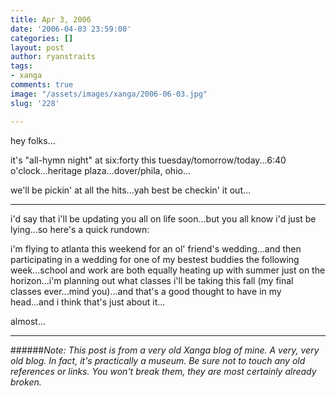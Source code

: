 ```yaml
---
title: Apr 3, 2006
date: '2006-04-03 23:59:00'
categories: []
layout: post
author: ryanstraits
tags:
- xanga
comments: true
image: "/assets/images/xanga/2006-06-03.jpg"
slug: '228'

---
```

hey folks...

<!-- break -->

it's "all-hymn night" at six:forty this tuesday/tomorrow/today...6:40 o'clock...heritage plaza...dover/phila, ohio...

we'll be pickin' at all the hits...yah best be checkin' it out...

---

i'd say that i'll be updating you all on life soon...but you all know i'd just be lying...so here's a quick rundown:

i'm flying to atlanta this weekend for an ol' friend's wedding...and then participating in a wedding for one of my bestest buddies the following week...school and work are both equally heating up with summer just on the horizon...i'm planning out what classes i'll be taking this fall (my final classes ever...mind you)...and that's a good thought to have in my head...and i think that's just about it...

almost...

---

######*Note: This post is from a very old Xanga blog of mine. A very, very old blog. In fact, it's practically a museum. Be sure not to touch any old references or links. You won't break them, they are most certainly already broken.*

